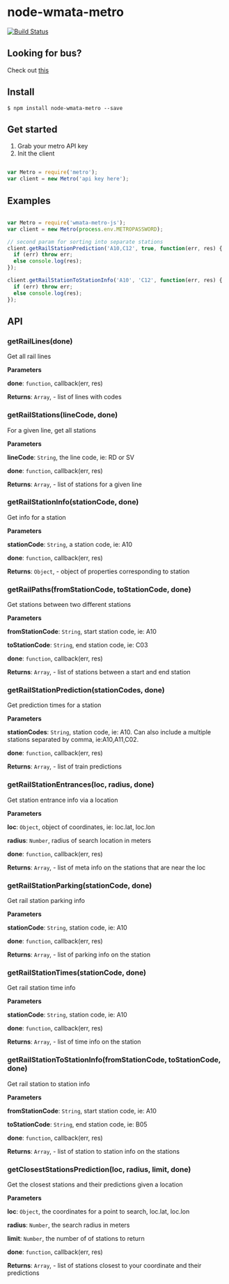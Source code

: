 # node-wmata-metro

[![Build Status](https://travis-ci.org/jacksongeller/node-wmata-metro.svg?branch=master)](https://travis-ci.org/jacksongeller/node-wmata-metro)

## Looking for bus?
Check out [this](https://github.com/jacksongeller/node-wmata-bus)

## Install
`$ npm install node-wmata-metro --save`



## Get started

1. Grab your metro API key
2. Init the client

```js 

var Metro = require('metro');
var client = new Metro('api key here');
```


## Examples

```js

var Metro = require('wmata-metro-js');
var client = new Metro(process.env.METROPASSWORD);

// second param for sorting into separate stations
client.getRailStationPrediction('A10,C12', true, function(err, res) {
  if (err) throw err;
  else console.log(res);
});

client.getRailStationToStationInfo('A10', 'C12', function(err, res) {
  if (err) throw err;
  else console.log(res);
});
```


## API

### getRailLines(done) 

Get all rail lines

**Parameters**

**done**: `function`, callback(err, res)

**Returns**: `Array`, - list of lines with codes


### getRailStations(lineCode, done) 

For a given line, get all stations

**Parameters**

**lineCode**: `String`, the line code, ie: RD or SV

**done**: `function`, callback(err, res)

**Returns**: `Array`, - list of stations for a given line


### getRailStationInfo(stationCode, done) 

Get info for a station

**Parameters**

**stationCode**: `String`, a station code, ie: A10

**done**: `function`, callback(err, res)

**Returns**: `Object`, - object of properties corresponding to station


### getRailPaths(fromStationCode, toStationCode, done) 

Get stations between two different stations

**Parameters**

**fromStationCode**: `String`, start station code, ie: A10

**toStationCode**: `String`, end station code, ie: C03

**done**: `function`, callback(err, res)

**Returns**: `Array`, - list of stations between a start and end station


### getRailStationPrediction(stationCodes, done) 

Get prediction times for a station

**Parameters**

**stationCodes**: `String`, station code, ie: A10. Can also include a multiple stations separated by comma, ie:A10,A11,C02.

**done**: `function`, callback(err, res)

**Returns**: `Array`, - list of train predictions


### getRailStationEntrances(loc, radius, done) 

Get station entrance info via a location

**Parameters**

**loc**: `Object`, object of coordinates, ie: loc.lat, loc.lon

**radius**: `Number`, radius of search location in meters

**done**: `function`, callback(err, res)

**Returns**: `Array`, - list of meta info on the stations that are near the loc


### getRailStationParking(stationCode, done) 

Get rail station parking info

**Parameters**

**stationCode**: `String`, station code, ie: A10

**done**: `function`, callback(err, res)

**Returns**: `Array`, - list of parking info on the station


### getRailStationTimes(stationCode, done) 

Get rail station time info

**Parameters**

**stationCode**: `String`, station code, ie: A10

**done**: `function`, callback(err, res)

**Returns**: `Array`, - list of time info on the station


### getRailStationToStationInfo(fromStationCode, toStationCode, done) 

Get rail station to station info

**Parameters**

**fromStationCode**: `String`, start station code, ie: A10

**toStationCode**: `String`, end station code, ie: B05

**done**: `function`, callback(err, res)

**Returns**: `Array`, - list of station to station info on the stations


### getClosestStationsPrediction(loc, radius, limit, done) 

Get the closest stations and their predictions given a location

**Parameters**

**loc**: `Object`, the coordinates for a point to search, loc.lat, loc.lon

**radius**: `Number`, the search radius in meters

**limit**: `Number`, the number of of stations to return

**done**: `function`, callback(err, res)

**Returns**: `Array`, - list of stations closest to your coordinate and their predictions
